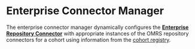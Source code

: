 <!-- SPDX-License-Identifier: Apache-2.0 -->

# Enterprise Connector Manager

The enterprise connector manager dynamically configures
the **[Enterprise Repository Connector](enterprise-repository-connector.md)**
with appropriate instances of the OMRS repository connectors for a cohort
using information from the [cohort registry](cohort-registry.md).